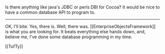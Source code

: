 Is there anything like java's JDBC or perls DBI for Cocoa?  It would be nice to have a common database API to program to.

----

OK, I'll bite.  Yes, there is.  Well, there was.  [[EnterpriseObjectsFramework]] is what you are looking for.  It beats everything else hands down, and, believe me, I've done some database programming in my time.

[[TufTy]]